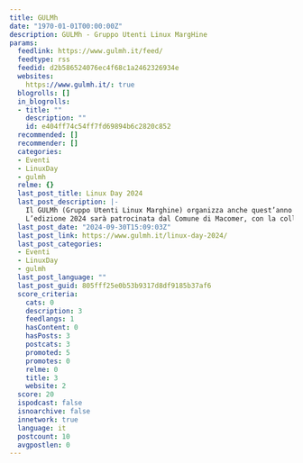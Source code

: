 ```yaml
---
title: GULMh
date: "1970-01-01T00:00:00Z"
description: GULMh - Gruppo Utenti Linux MargHine
params:
  feedlink: https://www.gulmh.it/feed/
  feedtype: rss
  feedid: d2b586524076ec4f68c1a2462326934e
  websites:
    https://www.gulmh.it/: true
  blogrolls: []
  in_blogrolls:
  - title: ""
    description: ""
    id: e404ff74c54ff7fd69894b6c2820c852
  recommended: []
  recommender: []
  categories:
  - Eventi
  - LinuxDay
  - gulmh
  relme: {}
  last_post_title: Linux Day 2024
  last_post_description: |-
    Il GULMh (Gruppo Utenti Linux Marghine) organizza anche quest’anno il LINUX DAY a Macomer.
    L’edizione 2024 sarà patrocinata dal Comune di Macomer, con la collaborazione del Centro Servizi
  last_post_date: "2024-09-30T15:09:03Z"
  last_post_link: https://www.gulmh.it/linux-day-2024/
  last_post_categories:
  - Eventi
  - LinuxDay
  - gulmh
  last_post_language: ""
  last_post_guid: 805fff25e0b53b9317d8df9185b37af6
  score_criteria:
    cats: 0
    description: 3
    feedlangs: 1
    hasContent: 0
    hasPosts: 3
    postcats: 3
    promoted: 5
    promotes: 0
    relme: 0
    title: 3
    website: 2
  score: 20
  ispodcast: false
  isnoarchive: false
  innetwork: true
  language: it
  postcount: 10
  avgpostlen: 0
---
```

